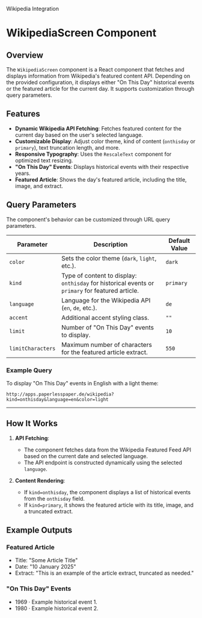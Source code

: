 Wikipedia Integration

# WikipediaScreen Component

## Overview

The `WikipediaScreen` component is a React component that fetches and displays information from Wikipedia's featured content API. Depending on the provided configuration, it displays either "On This Day" historical events or the featured article for the current day. It supports customization through query parameters.

## Features

- **Dynamic Wikipedia API Fetching**: Fetches featured content for the current day based on the user's selected language.
- **Customizable Display**: Adjust color theme, kind of content (`onthisday` or `primary`), text truncation length, and more.
- **Responsive Typography**: Uses the `RescaleText` component for optimized text resizing.
- **"On This Day" Events**: Displays historical events with their respective years.
- **Featured Article**: Shows the day's featured article, including the title, image, and extract.

## Query Parameters

The component's behavior can be customized through URL query parameters.

| Parameter         | Description                                                                                      | Default Value |
| ----------------- | ------------------------------------------------------------------------------------------------ | ------------- |
| `color`           | Sets the color theme (`dark`, `light`, etc.).                                                    | `dark`        |
| `kind`            | Type of content to display: `onthisday` for historical events or `primary` for featured article. | `primary`     |
| `language`        | Language for the Wikipedia API (`en`, `de`, etc.).                                               | `de`          |
| `accent`          | Additional accent styling class.                                                                 | `""`          |
| `limit`           | Number of "On This Day" events to display.                                                       | `10`          |
| `limitCharacters` | Maximum number of characters for the featured article extract.                                   | `550`         |

### Example Query

To display "On This Day" events in English with a light theme:

```
http://apps.paperlesspaper.de/wikipedia?kind=onthisday&language=en&color=light
```

---

## How It Works

1. **API Fetching**:

   - The component fetches data from the Wikipedia Featured Feed API based on the current date and selected language.
   - The API endpoint is constructed dynamically using the selected `language`.

2. **Content Rendering**:

   - If `kind=onthisday`, the component displays a list of historical events from the `onthisday` field.
   - If `kind=primary`, it shows the featured article with its title, image, and a truncated extract.

## Example Outputs

### Featured Article

- Title: "Some Article Title"
- Date: "10 January 2025"
- Extract: "This is an example of the article extract, truncated as needed."

### "On This Day" Events

- 1969 · Example historical event 1.
- 1980 · Example historical event 2.
